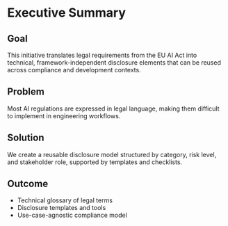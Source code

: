 # Executive Summary

## Goal
This initiative translates legal requirements from the EU AI Act into technical, framework-independent disclosure elements that can be reused across compliance and development contexts.

## Problem
Most AI regulations are expressed in legal language, making them difficult to implement in engineering workflows.

## Solution
We create a reusable disclosure model structured by category, risk level, and stakeholder role, supported by templates and checklists.

## Outcome
- Technical glossary of legal terms
- Disclosure templates and tools
- Use-case-agnostic compliance model
